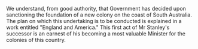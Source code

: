 We understand, from good authority, that Government has
                    decided upon sanctioning the foundation of a new colony on the coast of
                    South Australia. The plan on which this undertaking is to be conducted is
                    explained in a work entitled "England and America." This first act of
                    Mr Stanley's successor is an earnest of his becoming a most valuable
                    Minister for the colonies of this country.